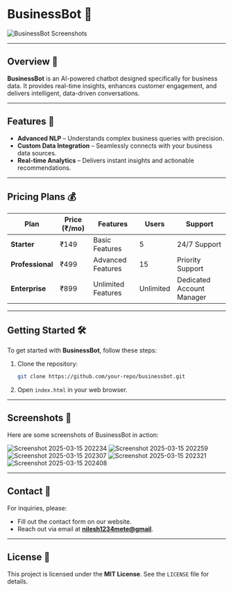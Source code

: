 
# BusinessBot 🤖

![BusinessBot Screenshots](https://github.com/user-attachments/assets/10cbb64e-178b-453a-8c70-8487cd1cc02e)

---

## Overview 🌟
**BusinessBot** is an AI-powered chatbot designed specifically for business data. It provides real-time insights, enhances customer engagement, and delivers intelligent, data-driven conversations.

---

## Features 🚀
- **Advanced NLP** – Understands complex business queries with precision.  
- **Custom Data Integration** – Seamlessly connects with your business data sources.  
- **Real-time Analytics** – Delivers instant insights and actionable recommendations.  

---

## Pricing Plans 💰

| Plan            | Price (₹/mo) | Features                     | Users      | Support                  |
|-----------------|--------------|------------------------------|------------|--------------------------|
| **Starter**      | ₹149          | Basic Features               | 5          | 24/7 Support             |
| **Professional** | ₹499          | Advanced Features            | 15         | Priority Support          |
| **Enterprise**   | ₹899          | Unlimited Features           | Unlimited   | Dedicated Account Manager |

---

## Getting Started 🛠️
To get started with **BusinessBot**, follow these steps:

1. Clone the repository:
    ```bash
    git clone https://github.com/your-repo/businessbot.git
    ```
2. Open `index.html` in your web browser.

---

## Screenshots 📸
Here are some screenshots of BusinessBot in action:


![Screenshot 2025-03-15 202234](https://github.com/user-attachments/assets/10cbb64e-178b-453a-8c70-8487cd1cc02e)
![Screenshot 2025-03-15 202259](https://github.com/user-attachments/assets/07dbaab9-95b4-48f1-a60d-aa5a13e84f3b)
![Screenshot 2025-03-15 202307](https://github.com/user-attachments/assets/d39b55a5-4e74-4f35-a9c4-df9b37e8a10b)
![Screenshot 2025-03-15 202321](https://github.com/user-attachments/assets/7f3188bf-cf0a-4fe1-9026-2d79ddacbc51)
![Screenshot 2025-03-15 202408](https://github.com/user-attachments/assets/f6b69461-f481-46dc-b6e9-c2a53c25c2f7)

---

## Contact 📧
For inquiries, please:  
- Fill out the contact form on our website.  
- Reach out via email at **[nilesh1234mete@gmail](mailto:nilesh1234mete@gmail)**.  

---

## License 📜
This project is licensed under the **MIT License**. See the `LICENSE` file for details.
